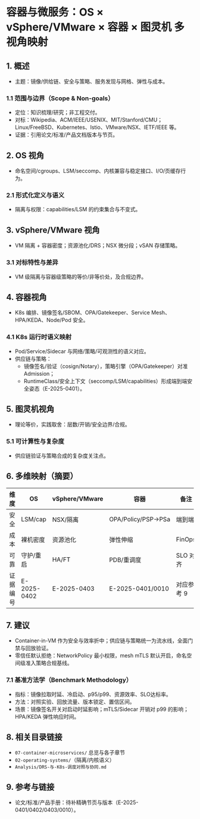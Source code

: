 # 容器与微服务：OS × vSphere/VMware × 容器 × 图灵机 多视角映射

## 1. 概述

- 主题：镜像/供给链、安全与策略、服务发现与网格、弹性与成本。

### 1.1 范围与边界（Scope & Non-goals）

- 定位：知识梳理/研究；非工程交付。
- 对标：Wikipedia、ACM/IEEE/USENIX、MIT/Stanford/CMU；Linux/FreeBSD、Kubernetes、Istio、VMware/NSX、IETF/IEEE 等。
- 证据：引用论文/标准/产品文档版本与节页。

## 2. OS 视角

- 命名空间/cgroups、LSM/seccomp、内核兼容与稳定接口、I/O/页缓存行为。

### 2.1 形式化定义与语义

- 隔离与权限：capabilities/LSM 的约束集合与不变式。

## 3. vSphere/VMware 视角

- VM 隔离 + 容器密度；资源池化/DRS；NSX 微分段；vSAN 存储策略。

### 3.1 对标特性与差异

- VM 级隔离与容器级策略的等价/非等价处，及合规边界。

## 4. 容器视角

- K8s 编排、镜像签名/SBOM、OPA/Gatekeeper、Service Mesh、HPA/KEDA、Node/Pod 安全。

### 4.1 K8s 运行时语义映射

- Pod/Service/Sidecar 与网络/策略/可观测性的语义对应。
- 供应链与策略：
  - 镜像签名/验证（cosign/Notary），策略引擎（OPA/Gatekeeper）对准 Admission；
  - RuntimeClass/安全上下文（seccomp/LSM/capabilities）形成端到端安全姿态（E-2025-0401）。

## 5. 图灵机视角

- 理论等价，实践取舍：层数/开销/安全边界/合规。

### 5.1 可计算性与复杂度

- 供应链验证与策略合成的复杂度关注点。

## 6. 多维映射（摘要）

| 维度 | OS | vSphere/VMware | 容器 | 备注 |
|---|---|---|---|---|
| 安全 | LSM/cap | NSX/隔离 | OPA/Policy/PSP→PSa | 端到端 |
| 成本 | 裸机密度 | 资源池化 | 弹性伸缩 | FinOps |
| 可靠 | 守护/重启 | HA/FT | PDB/重调度 | SLO 对齐 |
| 证据编号 | E-2025-0402 | E-2025-0403 | E-2025-0401/0010 | 对应参考 9 |

## 7. 建议

- Container-in-VM 作为安全与效率折中；供应链与策略统一为流水线，全面门禁与回放验证。
- 零信任默认拒绝：NetworkPolicy 最小权限，mesh mTLS 默认开启，命名空间级准入策略合规基线。

### 7.1 基准方法学（Benchmark Methodology）

- 指标：镜像拉取时延、冷启动、p95/p99、资源效率、SLO达标率。
- 方法：对照实验、回放流量、版本锁定、置信区间。
- 场景：镜像签名开关对启动时延影响；mTLS/Sidecar 开销对 p99 的影响；HPA/KEDA 弹性响应时间。

## 8. 相关目录链接

- `07-container-microservices/` 总览与各子章节
- `02-operating-systems/`（隔离/内核语义）
- `Analysis/DRS-与-K8s-调度对照与协同.md`

## 9. 参考与链接

- 论文/标准/产品手册：待补精确节页与版本（E-2025-0401/0402/0403/0010）。

